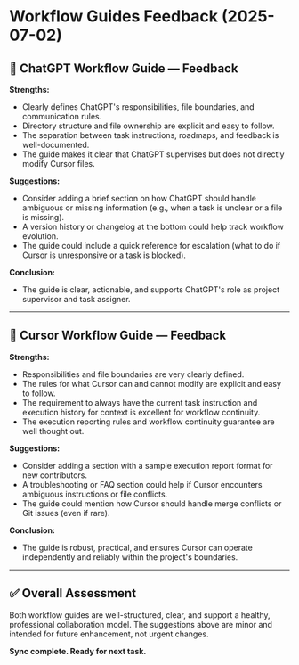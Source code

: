 # Workflow Guides Feedback (2025-07-02)

## 📌 ChatGPT Workflow Guide — Feedback

**Strengths:**
- Clearly defines ChatGPT's responsibilities, file boundaries, and communication rules.
- Directory structure and file ownership are explicit and easy to follow.
- The separation between task instructions, roadmaps, and feedback is well-documented.
- The guide makes it clear that ChatGPT supervises but does not directly modify Cursor files.

**Suggestions:**
- Consider adding a brief section on how ChatGPT should handle ambiguous or missing information (e.g., when a task is unclear or a file is missing).
- A version history or changelog at the bottom could help track workflow evolution.
- The guide could include a quick reference for escalation (what to do if Cursor is unresponsive or a task is blocked).

**Conclusion:**
- The guide is clear, actionable, and supports ChatGPT's role as project supervisor and task assigner.

---

## 📌 Cursor Workflow Guide — Feedback

**Strengths:**
- Responsibilities and file boundaries are very clearly defined.
- The rules for what Cursor can and cannot modify are explicit and easy to follow.
- The requirement to always have the current task instruction and execution history for context is excellent for workflow continuity.
- The execution reporting rules and workflow continuity guarantee are well thought out.

**Suggestions:**
- Consider adding a section with a sample execution report format for new contributors.
- A troubleshooting or FAQ section could help if Cursor encounters ambiguous instructions or file conflicts.
- The guide could mention how Cursor should handle merge conflicts or Git issues (even if rare).

**Conclusion:**
- The guide is robust, practical, and ensures Cursor can operate independently and reliably within the project's boundaries.

---

## ✅ Overall Assessment

Both workflow guides are well-structured, clear, and support a healthy, professional collaboration model. The suggestions above are minor and intended for future enhancement, not urgent changes.

**Sync complete. Ready for next task.** 